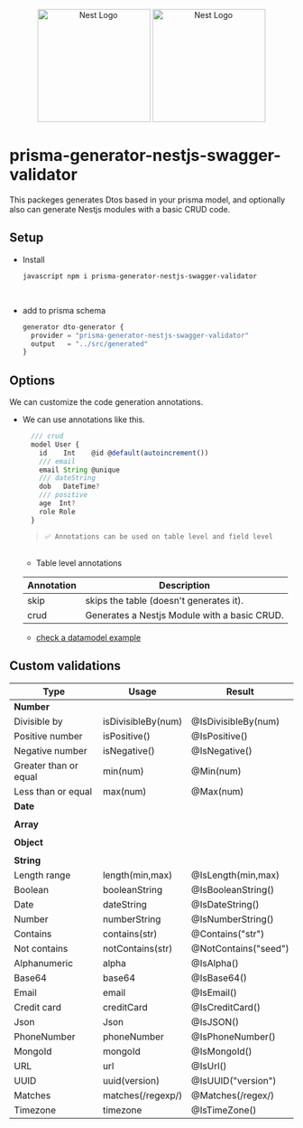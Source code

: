 <p align="center">
  <a href="http://blackstone.studio" target="blank"><img src="https://d31i9b8skgubvn.cloudfront.net/enterprises/company_profile/4215.PNG" width="200" alt="Nest Logo" /></a>
  <a href="http://https://www.prisma.io/" target="blank"><img src="https://prismalens.vercel.app/header/logo-dark.svg" width="200" alt="Nest Logo" /></a>
</p>

# prisma-generator-nestjs-swagger-validator

<p>This packeges generates Dtos based in your prisma model, and optionally also can generate Nestjs modules with a basic CRUD code. </p>

## Setup

- Install

  `javascript npm i prisma-generator-nestjs-swagger-validator`

  <br/>

- add to prisma schema

  ```javascript
  generator dto-generator {
    provider = "prisma-generator-nestjs-swagger-validator"
    output   = "../src/generated"
  }
  ```

## Options

We can customize the code generation annotations.

- We can use annotations like this.

  ```javascript
    /// crud
    model User {
      id    Int    @id @default(autoincrement())
      /// email
      email String @unique
      /// dateString
      dob   DateTime?
      /// positive
      age  Int?
      role Role
    }
  ```

  > `✅ Annotations can be used on table level and field level`

  <br/>

  - Table level annotations
    <br/>

  | Annotation | Description                                  |
  | ---------- | -------------------------------------------- |
  | skip       | skips the table (doesn't generates it).      |
  | crud       | Generates a Nestjs Module with a basic CRUD. |

  - <a href="https://github.com/BlackstoneStudio/prisma-generator-nestjs-swagger-validator/blob/develop/packages/usage/prisma/schema.prisma" target="blank">check a datamodel example</a>

## Custom validations

| Type                  | Usage              | Result               |
| --------------------- | ------------------ | -------------------- |
| **Number**            |                    |                      |
| Divisible by          | isDivisibleBy(num) | @IsDivisibleBy(num)  |
| Positive number       | isPositive()       | @IsPositive()        |
| Negative number       | isNegative()       | @IsNegative()        |
| Greater than or equal | min(num)           | @Min(num)            |
| Less than or equal    | max(num)           | @Max(num)            |
| **Date**              |                    |                      |
|                       |                    |                      |
| **Array**             |                    |                      |
|                       |                    |                      |
| **Object**            |                    |                      |
|                       |                    |                      |
| **String**            |                    |                      |
| Length range          | length(min,max)    | @IsLength(min,max)   |
| Boolean               | booleanString      | @IsBooleanString()   |
| Date                  | dateString         | @IsDateString()      |
| Number                | numberString       | @IsNumberString()    |
| Contains              | contains(str)      | @Contains("str")     |
| Not contains          | notContains(str)   | @NotContains("seed") |
| Alphanumeric          | alpha              | @IsAlpha()           |
| Base64                | base64             | @IsBase64()          |
| Email                 | email              | @IsEmail()           |
| Credit card           | creditCard         | @IsCreditCard()      |
| Json                  | Json               | @IsJSON()            |
| PhoneNumber           | phoneNumber        | @IsPhoneNumber()     |
| MongoId               | mongoId            | @IsMongoId()         |
| URL                   | url                | @IsUrl()             |
| UUID                  | uuid(version)      | @IsUUID("version")   |
| Matches               | matches(/regexp/)  | @Matches(/regex/)    |
| Timezone              | timezone           | @IsTimeZone()        |
